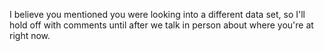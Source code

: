 I believe you mentioned you were looking into a different data set, so I'll hold off with comments until after we talk in person about where you're at right now.